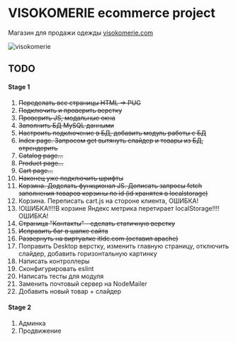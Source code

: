 # VISOKOMERIE ecommerce project

Магазин для продажи одежды [visokomerie.com](https://visokomerie.ru/)

![visokomerie](https://user-images.githubusercontent.com/22370622/173572199-db60551a-badd-48e9-8c48-454f9bd76e64.gif)


## TODO
#### Stage 1         
1. <s>Переделать все страницы HTML -> PUG</s>
2. <s>Подключить и проверить верстку</s>
3. <s>Проверить JS, модальные окна</s>
4. <s>Заполнить БД MySQL данными</s>
5. <s>Настроить подключение в БД, добавить модуль работы с БД</s>
6. <s>Index page. Запросом get вытянуть слайдер и товары из БД, отрендерить</s>
7. <s>Catalog page...</s>
8. <s>Product page...</s>
9. <s>Cart page...</s>
10. <s>Наконец уже подключить шрифты</s>
11. <s>Корзина. Доделать функционал JS. Дописать запросы fetch заполнения товаров корзины по id (id хранятся в localstorage)</s>
12. Корзина. Переписать cart.js на стороне клиента, ОШИБКА!
13. !ОШИБКА!!!!В корзине Яндекс метрика перетирает localStorage!!!!ОШИБКА!
14. <s>Страница "Контакты" - сделать статичную верстку</s>
15. <s>Исправить баг в шапке сайта</s>
16. <s>Развернуть на виртуалке itldc.com (оставил apache)</s>
17. Поправить Desktop верстку, изменить главную страницу, отключить слайдер, добавить горизонтальную картинку 
18. Написать контроллеры
19. Сконфигурировать eslint
20. Написать тесты для модуля
21. Заменить почтовый сервер на NodeMailer
22. Добавить новый товар + слайдер


#### Stage 2 
1. Админка
2. Продвижение
  
